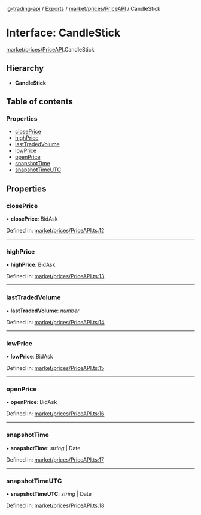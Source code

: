 [ig-trading-api](../README.md) / [Exports](../modules.md) / [market/prices/PriceAPI](../modules/market_prices_priceapi.md) / CandleStick

# Interface: CandleStick

[market/prices/PriceAPI](../modules/market_prices_priceapi.md).CandleStick

## Hierarchy

- **CandleStick**

## Table of contents

### Properties

- [closePrice](market_prices_priceapi.candlestick.md#closeprice)
- [highPrice](market_prices_priceapi.candlestick.md#highprice)
- [lastTradedVolume](market_prices_priceapi.candlestick.md#lasttradedvolume)
- [lowPrice](market_prices_priceapi.candlestick.md#lowprice)
- [openPrice](market_prices_priceapi.candlestick.md#openprice)
- [snapshotTime](market_prices_priceapi.candlestick.md#snapshottime)
- [snapshotTimeUTC](market_prices_priceapi.candlestick.md#snapshottimeutc)

## Properties

### closePrice

• **closePrice**: BidAsk

Defined in: [market/prices/PriceAPI.ts:12](https://github.com/bennycode/ig-trading-api/blob/b3c6a4e/src/market/prices/PriceAPI.ts#L12)

---

### highPrice

• **highPrice**: BidAsk

Defined in: [market/prices/PriceAPI.ts:13](https://github.com/bennycode/ig-trading-api/blob/b3c6a4e/src/market/prices/PriceAPI.ts#L13)

---

### lastTradedVolume

• **lastTradedVolume**: _number_

Defined in: [market/prices/PriceAPI.ts:14](https://github.com/bennycode/ig-trading-api/blob/b3c6a4e/src/market/prices/PriceAPI.ts#L14)

---

### lowPrice

• **lowPrice**: BidAsk

Defined in: [market/prices/PriceAPI.ts:15](https://github.com/bennycode/ig-trading-api/blob/b3c6a4e/src/market/prices/PriceAPI.ts#L15)

---

### openPrice

• **openPrice**: BidAsk

Defined in: [market/prices/PriceAPI.ts:16](https://github.com/bennycode/ig-trading-api/blob/b3c6a4e/src/market/prices/PriceAPI.ts#L16)

---

### snapshotTime

• **snapshotTime**: _string_ | Date

Defined in: [market/prices/PriceAPI.ts:17](https://github.com/bennycode/ig-trading-api/blob/b3c6a4e/src/market/prices/PriceAPI.ts#L17)

---

### snapshotTimeUTC

• **snapshotTimeUTC**: _string_ | Date

Defined in: [market/prices/PriceAPI.ts:18](https://github.com/bennycode/ig-trading-api/blob/b3c6a4e/src/market/prices/PriceAPI.ts#L18)
